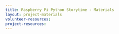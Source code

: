 ```yaml
---
title: Raspberry Pi Python Storytime - Materials
layout: project-materials
volunteer-resources:
project-resources:
---
```

